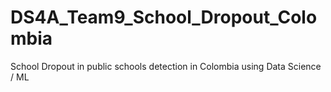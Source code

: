 # DS4A_Team9_School_Dropout_Colombia
School Dropout in public schools detection in Colombia using Data Science / ML
